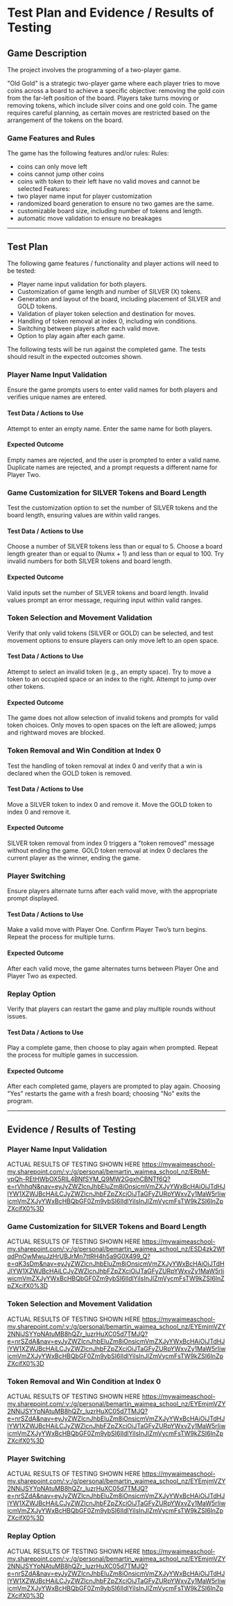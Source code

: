 # Test Plan and Evidence / Results of Testing

## Game Description

The project involves the programming of a two-player game.

"Old Gold" is a strategic two-player game where each player tries to move coins across a board to achieve a specific objective: removing the gold coin from the far-left position of the board. Players take turns moving or removing tokens, which include silver coins and one gold coin. The game requires careful planning, as certain moves are restricted based on the arrangement of the tokens on the board.
### Game Features and Rules

The game has the following features and/or rules:
Rules:
 - coins can  only move left
 - coins cannot jump other coins
 - coins with token to their left have no valid moves and cannot be selected
Features:
 - two player name input for player customization
 - randomized board generation to ensure no two games are the same.
 - customizable board size, including number of tokens and length.
 - automatic move validation to ensure no breakages

---

## Test Plan

The following game features / functionality and player actions will need to be tested:

- Player name input validation for both players.
- Customization of game length and number of SILVER (X) tokens.
- Generation and layout of the board, including placement of SILVER and GOLD tokens.
- Validation of player token selection and destination for moves.
- Handling of token removal at index 0, including win conditions.
- Switching between players after each valid move.
- Option to play again after each game.

The following tests will be run against the completed game. The tests should result in the expected outcomes shown.


### Player Name Input Validation
Ensure the game prompts users to enter valid names for both players and verifies unique names are entered.

#### Test Data / Actions to Use
Attempt to enter an empty name.
Enter the same name for both players.
#### Expected Outcome
Empty names are rejected, and the user is prompted to enter a valid name.
Duplicate names are rejected, and a prompt requests a different name for Player Two.




### Game Customization for SILVER Tokens and Board Length
Test the customization option to set the number of SILVER tokens and the board length, ensuring values are within valid ranges.

#### Test Data / Actions to Use
Choose a number of SILVER tokens less than or equal to 5.
Choose a board length greater than or equal to (Numx + 1) and less than or equal to 100.
Try invalid numbers for both SILVER tokens and board length.
#### Expected Outcome
Valid inputs set the number of SILVER tokens and board length.
Invalid values prompt an error message, requiring input within valid ranges.




### Token Selection and Movement Validation
Verify that only valid tokens (SILVER or GOLD) can be selected, and test movement options to ensure players can only move left to an open space.

#### Test Data / Actions to Use
Attempt to select an invalid token (e.g., an empty space).
Try to move a token to an occupied space or an index to the right.
Attempt to jump over other tokens.
#### Expected Outcome
The game does not allow selection of invalid tokens and prompts for valid token choices.
Only moves to open spaces on the left are allowed; jumps and rightward moves are blocked.



### Token Removal and Win Condition at Index 0
Test the handling of token removal at index 0 and verify that a win is declared when the GOLD token is removed.

#### Test Data / Actions to Use
Move a SILVER token to index 0 and remove it.
Move the GOLD token to index 0 and remove it.
#### Expected Outcome
SILVER token removal from index 0 triggers a "token removed" message without ending the game.
GOLD token removal at index 0 declares the current player as the winner, ending the game.



### Player Switching
Ensure players alternate turns after each valid move, with the appropriate prompt displayed.

#### Test Data / Actions to Use
Make a valid move with Player One.
Confirm Player Two’s turn begins.
Repeat the process for multiple turns.
#### Expected Outcome
After each valid move, the game alternates turns between Player One and Player Two as expected.



### Replay Option
Verify that players can restart the game and play multiple rounds without issues.

#### Test Data / Actions to Use
Play a complete game, then choose to play again when prompted.
Repeat the process for multiple games in succession.
#### Expected Outcome
After each completed game, players are prompted to play again. Choosing "Yes" restarts the game with a fresh board; choosing "No" exits the program.


---


## Evidence / Results of Testing

### Player Name Input Validation

ACTUAL RESULTS OF TESTING SHOWN HERE
https://mywaimeaschool-my.sharepoint.com/:v:/g/personal/bemartin_waimea_school_nz/ERbM-vpQh-REtHWbOX5RIL4BNfSYM_Q9MW2GgxhCBNTf6Q?e=rVhhqN&nav=eyJyZWZlcnJhbEluZm8iOnsicmVmZXJyYWxBcHAiOiJTdHJlYW1XZWJBcHAiLCJyZWZlcnJhbFZpZXciOiJTaGFyZURpYWxvZy1MaW5rIiwicmVmZXJyYWxBcHBQbGF0Zm9ybSI6IldlYiIsInJlZmVycmFsTW9kZSI6InZpZXcifX0%3D



### Game Customization for SILVER Tokens and Board Length

ACTUAL RESULTS OF TESTING SHOWN HERE
https://mywaimeaschool-my.sharepoint.com/:v:/g/personal/bemartin_waimea_school_nz/ESD4zk2WfqdPnOwMwuJzHrUBJrMn7ttRH4h5a9G0X499_Q?e=qK3sDm&nav=eyJyZWZlcnJhbEluZm8iOnsicmVmZXJyYWxBcHAiOiJTdHJlYW1XZWJBcHAiLCJyZWZlcnJhbFZpZXciOiJTaGFyZURpYWxvZy1MaW5rIiwicmVmZXJyYWxBcHBQbGF0Zm9ybSI6IldlYiIsInJlZmVycmFsTW9kZSI6InZpZXcifX0%3D



### Token Selection and Movement Validation

ACTUAL RESULTS OF TESTING SHOWN HERE
https://mywaimeaschool-my.sharepoint.com/:v:/g/personal/bemartin_waimea_school_nz/EYEmjmVZY2NNiJSYYpNAtuMB8hQZr_luzrHuXC05d7TMJQ?e=nrSZdA&nav=eyJyZWZlcnJhbEluZm8iOnsicmVmZXJyYWxBcHAiOiJTdHJlYW1XZWJBcHAiLCJyZWZlcnJhbFZpZXciOiJTaGFyZURpYWxvZy1MaW5rIiwicmVmZXJyYWxBcHBQbGF0Zm9ybSI6IldlYiIsInJlZmVycmFsTW9kZSI6InZpZXcifX0%3D


### Token Removal and Win Condition at Index 0

ACTUAL RESULTS OF TESTING SHOWN HERE
https://mywaimeaschool-my.sharepoint.com/:v:/g/personal/bemartin_waimea_school_nz/EYEmjmVZY2NNiJSYYpNAtuMB8hQZr_luzrHuXC05d7TMJQ?e=nrSZdA&nav=eyJyZWZlcnJhbEluZm8iOnsicmVmZXJyYWxBcHAiOiJTdHJlYW1XZWJBcHAiLCJyZWZlcnJhbFZpZXciOiJTaGFyZURpYWxvZy1MaW5rIiwicmVmZXJyYWxBcHBQbGF0Zm9ybSI6IldlYiIsInJlZmVycmFsTW9kZSI6InZpZXcifX0%3D



### Player Switching

ACTUAL RESULTS OF TESTING SHOWN HERE
https://mywaimeaschool-my.sharepoint.com/:v:/g/personal/bemartin_waimea_school_nz/EYEmjmVZY2NNiJSYYpNAtuMB8hQZr_luzrHuXC05d7TMJQ?e=nrSZdA&nav=eyJyZWZlcnJhbEluZm8iOnsicmVmZXJyYWxBcHAiOiJTdHJlYW1XZWJBcHAiLCJyZWZlcnJhbFZpZXciOiJTaGFyZURpYWxvZy1MaW5rIiwicmVmZXJyYWxBcHBQbGF0Zm9ybSI6IldlYiIsInJlZmVycmFsTW9kZSI6InZpZXcifX0%3D


### Replay Option

ACTUAL RESULTS OF TESTING SHOWN HERE
https://mywaimeaschool-my.sharepoint.com/:v:/g/personal/bemartin_waimea_school_nz/EYEmjmVZY2NNiJSYYpNAtuMB8hQZr_luzrHuXC05d7TMJQ?e=nrSZdA&nav=eyJyZWZlcnJhbEluZm8iOnsicmVmZXJyYWxBcHAiOiJTdHJlYW1XZWJBcHAiLCJyZWZlcnJhbFZpZXciOiJTaGFyZURpYWxvZy1MaW5rIiwicmVmZXJyYWxBcHBQbGF0Zm9ybSI6IldlYiIsInJlZmVycmFsTW9kZSI6InZpZXcifX0%3D
